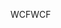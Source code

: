 <span data-ttu-id="2776e-101">WCF</span><span class="sxs-lookup"><span data-stu-id="2776e-101">WCF</span></span>